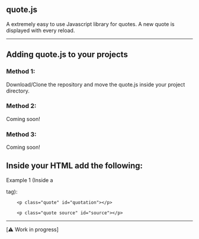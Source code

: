 ## quote.js

A extremely easy to use Javascript library for quotes. A new quote is displayed with every reload.

---

## Adding quote.js to your projects

### **Method 1**:

Download/Clone the repository and move the quote.js inside your project directory.

### **Method 2**:

Coming soon!

### **Method 3**:

Coming soon!

## Inside your HTML add the following:

Example 1 (Inside a <p> tag):

```
    <p class="quote" id="quotation"></p>

    <p class="quote source" id="source"></p>

```

---

[⚠️ Work in progress]

